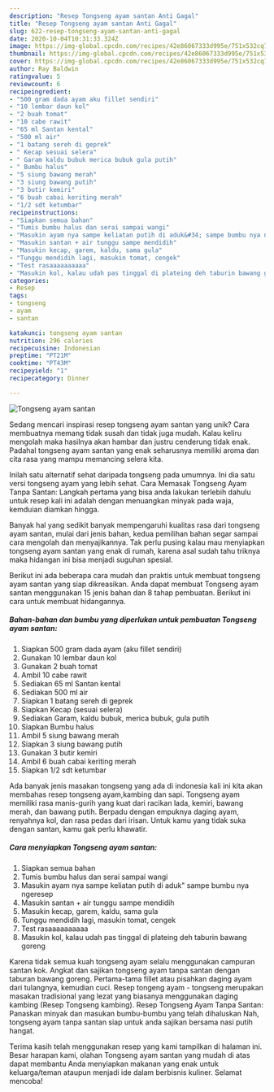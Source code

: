 ```yaml
---
description: "Resep Tongseng ayam santan Anti Gagal"
title: "Resep Tongseng ayam santan Anti Gagal"
slug: 622-resep-tongseng-ayam-santan-anti-gagal
date: 2020-10-04T10:31:33.324Z
image: https://img-global.cpcdn.com/recipes/42e86067333d995e/751x532cq70/tongseng-ayam-santan-foto-resep-utama.jpg
thumbnail: https://img-global.cpcdn.com/recipes/42e86067333d995e/751x532cq70/tongseng-ayam-santan-foto-resep-utama.jpg
cover: https://img-global.cpcdn.com/recipes/42e86067333d995e/751x532cq70/tongseng-ayam-santan-foto-resep-utama.jpg
author: Ray Baldwin
ratingvalue: 5
reviewcount: 6
recipeingredient:
- "500 gram dada ayam aku fillet sendiri"
- "10 lembar daun kol"
- "2 buah tomat"
- "10 cabe rawit"
- "65 ml Santan kental"
- "500 ml air"
- "1 batang sereh di geprek"
- " Kecap sesuai selera"
- " Garam kaldu bubuk merica bubuk gula putih"
- " Bumbu halus"
- "5 siung bawang merah"
- "3 siung bawang putih"
- "3 butir kemiri"
- "6 buah cabai keriting merah"
- "1/2 sdt ketumbar"
recipeinstructions:
- "Siapkan semua bahan"
- "Tumis bumbu halus dan serai sampai wangi"
- "Masukin ayam nya sampe keliatan putih di aduk&#34; sampe bumbu nya ngeresep"
- "Masukin santan + air tunggu sampe mendidih"
- "Masukin kecap, garem, kaldu, sama gula"
- "Tunggu mendidih lagi, masukin tomat, cengek"
- "Test rasaaaaaaaaaa"
- "Masukin kol, kalau udah pas tinggal di plateing deh taburin bawang goreng"
categories:
- Resep
tags:
- tongseng
- ayam
- santan

katakunci: tongseng ayam santan 
nutrition: 296 calories
recipecuisine: Indonesian
preptime: "PT21M"
cooktime: "PT43M"
recipeyield: "1"
recipecategory: Dinner

---
```



![Tongseng ayam santan](https://img-global.cpcdn.com/recipes/42e86067333d995e/751x532cq70/tongseng-ayam-santan-foto-resep-utama.jpg)

Sedang mencari inspirasi resep tongseng ayam santan yang unik? Cara membuatnya memang tidak susah dan tidak juga mudah. Kalau keliru mengolah maka hasilnya akan hambar dan justru cenderung tidak enak. Padahal tongseng ayam santan yang enak seharusnya memiliki aroma dan cita rasa yang mampu memancing selera kita.

Inilah satu alternatif sehat daripada tongseng pada umumnya. Ini dia satu versi tongseng ayam yang lebih sehat. Cara Memasak Tongseng Ayam Tanpa Santan: Langkah pertama yang bisa anda lakukan terlebih dahulu untuk resep kali ini adalah dengan menuangkan minyak pada waja, kemduian diamkan hingga.

Banyak hal yang sedikit banyak mempengaruhi kualitas rasa dari tongseng ayam santan, mulai dari jenis bahan, kedua pemilihan bahan segar sampai cara mengolah dan menyajikannya. Tak perlu pusing kalau mau menyiapkan tongseng ayam santan yang enak di rumah, karena asal sudah tahu triknya maka hidangan ini bisa menjadi suguhan spesial.


Berikut ini ada beberapa cara mudah dan praktis untuk membuat tongseng ayam santan yang siap dikreasikan. Anda dapat membuat Tongseng ayam santan menggunakan 15 jenis bahan dan 8 tahap pembuatan. Berikut ini cara untuk membuat hidangannya.

<!--inarticleads1-->

##### Bahan-bahan dan bumbu yang diperlukan untuk pembuatan Tongseng ayam santan:

1. Siapkan 500 gram dada ayam (aku fillet sendiri)
1. Gunakan 10 lembar daun kol
1. Gunakan 2 buah tomat
1. Ambil 10 cabe rawit
1. Sediakan 65 ml Santan kental
1. Sediakan 500 ml air
1. Siapkan 1 batang sereh di geprek
1. Siapkan  Kecap (sesuai selera)
1. Sediakan  Garam, kaldu bubuk, merica bubuk, gula putih
1. Siapkan  Bumbu halus
1. Ambil 5 siung bawang merah
1. Siapkan 3 siung bawang putih
1. Gunakan 3 butir kemiri
1. Ambil 6 buah cabai keriting merah
1. Siapkan 1/2 sdt ketumbar


Ada banyak jenis masakan tongseng yang ada di indonesia kali ini kita akan membahas resep tongseng ayam,kambing dan sapi. Tongseng ayam memiliki rasa manis-gurih yang kuat dari racikan lada, kemiri, bawang merah, dan bawang putih. Berpadu dengan empuknya daging ayam, renyahnya kol, dan rasa pedas dari irisan. Untuk kamu yang tidak suka dengan santan, kamu gak perlu khawatir. 

<!--inarticleads2-->

##### Cara menyiapkan Tongseng ayam santan:

1. Siapkan semua bahan
1. Tumis bumbu halus dan serai sampai wangi
1. Masukin ayam nya sampe keliatan putih di aduk&#34; sampe bumbu nya ngeresep
1. Masukin santan + air tunggu sampe mendidih
1. Masukin kecap, garem, kaldu, sama gula
1. Tunggu mendidih lagi, masukin tomat, cengek
1. Test rasaaaaaaaaaa
1. Masukin kol, kalau udah pas tinggal di plateing deh taburin bawang goreng


Karena tidak semua kuah tongseng ayam selalu menggunakan campuran santan kok. Angkat dan sajikan tongseng ayam tanpa santan dengan taburan bawang goreng. Pertama-tama fillet atau pisahkan daging ayam dari tulangnya, kemudian cuci. Resep tongeng ayam - tongseng merupakan masakan tradisional yang lezat yang biasanya menggunakan daging kambing (Resep Tongseng kambing). Resep Tongseng Ayam Tanpa Santan: Panaskan minyak dan masukan bumbu-bumbu yang telah dihaluskan Nah, tongseng ayam tanpa santan siap untuk anda sajikan bersama nasi putih hangat. 

Terima kasih telah menggunakan resep yang kami tampilkan di halaman ini. Besar harapan kami, olahan Tongseng ayam santan yang mudah di atas dapat membantu Anda menyiapkan makanan yang enak untuk keluarga/teman ataupun menjadi ide dalam berbisnis kuliner. Selamat mencoba!
